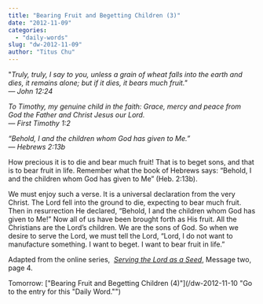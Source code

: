 ```yaml
---
title: "Bearing Fruit and Begetting Children (3)"
date: "2012-11-09"
categories: 
  - "daily-words"
slug: "dw-2012-11-09"
author: "Titus Chu"
---
```


"_Truly, truly, I say to you, unless a grain of wheat falls into the earth and dies, it remains alone; but if it dies, it bears much fruit."  
— John 12:24_

_To Timothy, my genuine child in the faith: Grace, mercy and peace from God the Father and Christ Jesus our Lord._  
_— First Timothy 1:2_

_“Behold, I and the children whom God has given to Me.”_  
_— Hebrews 2:13b_

How precious it is to die and bear much fruit! That is to beget sons, and that is to bear fruit in life. Remember what the book of Hebrews says: “Behold, I and the children whom God has given to Me” (Heb. 2:13b).

We must enjoy such a verse. It is a universal declaration from the very Christ. The Lord fell into the ground to die, expecting to bear much fruit. Then in resurrection He declared, “Behold, I and the children whom God has given to Me!” Now all of us have been brought forth as His fruit. All the Christians are the Lord’s children. We are the sons of God. So when we desire to serve the Lord, we must tell the Lord, “Lord, I do not want to manufacture something. I want to beget. I want to bear fruit in life.”

Adapted from the online series,  _[Serving the Lord as a Seed](/articles-serving-0007 "Go to the listing for this series of articles.")_, Message two, page 4.

Tomorrow: ["Bearing Fruit and Begetting Children (4)"](/dw-2012-11-10 "Go to the entry for this "Daily Word."")
